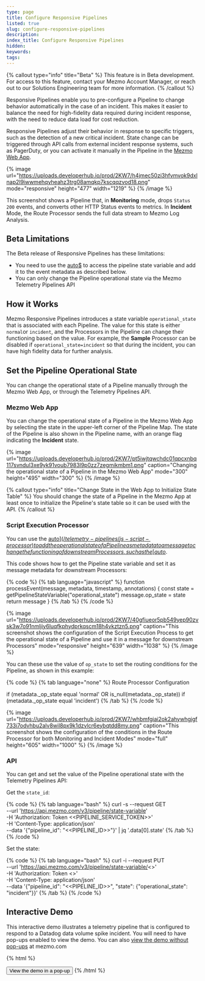 ```yaml
---
type: page
title: Configure Responsive Pipelines
listed: true
slug: configure-responsive-pipelines
description: 
index_title: Configure Responsive Pipelines
hidden: 
keywords: 
tags: 
---
```


{% callout type="info" title="Beta" %}
This feature is in Beta development. For access to this feature, contact your Mezmo Account Manager, or reach out to our Solutions Engineering team for more information.
{% /callout %}

Responsive Pipelines enable you to pre-configure a Pipeline to change behavior automatically in the case of an incident. This makes it easier to balance the need for high-fidelity data required during incident response, with the need to reduce data load for cost reduction.

Responsive Pipelines adjust their behavior in response to specific triggers, such as the detection of a new critical incident. State change can be triggered through API calls from external incident response systems, such as PagerDuty, or you can activate it manually in the Pipeline in the [Mezmo Web App](app.mezmo.com). 

{% image url="https://uploads.developerhub.io/prod/2KW7/h4jmec50zi3hfvmvok9dxlnap2l9iwwmehqyheahz3trg08amqkp7kscqqzvod18.png" mode="responsive" height="477" width="1219" %}
{% /image %}

This screenshot shows a Pipeline that, in **Monitoring** mode, drops `Status 200` events, and converts other HTTP Status events to metrics. In **Incident** Mode, the Route Processor sends the full data stream to Mezmo Log Analysis. 

## Beta Limitations

The Beta release of Responsive Pipelines has these limitations:

- You need to use the  [auto$](/telemetry-pipelines/js-script-processor) to access the pipeline state variable and add it to the event metadata as described below.
- You can only change the Pipeline operational state via the Mezmo Telemetry Pipelines API

## How it Works

Mezmo Responsive Pipelines introduces a state variable `operational_state` that is associated with each Pipeline. The value for this state is either `normal`or `incident`, and the Processors in the Pipeline can change their functioning based on the value. For example, the **Sample** Processor can be disabled if `operational_state=incident` so that during the incident, you can have high fidelity data for further analysis. 

## Set the Pipeline Operational State

You can change  the operational state of a Pipeline manually through the Mezmo Web App,  or through the Telemetry Pipelines API. 

### Mezmo Web App

You can change the operational state of a Pipeline in the Mezmo Web App by selecting the state in the upper-left corner of the Pipeline Map. The state of the Pipeline is also shown in the Pipeline name, with an orange flag indicating the **Incident** state. 

{% image url="https://uploads.developerhub.io/prod/2KW7/pt5iwjtqwchdc01qpcxnbq117svndul3xe9yk91voub7983l9p0zz7zegmikmbm1.png" caption="Changing the operational state of a Pipeline in the Mezmo Web App" mode="300" height="495" width="300" %}
{% /image %}

{% callout type="info" title="Change State in the Web App to Initialize State Table" %}
You should change the state of a Pipeline in the Mezmo App at least once to initialize the Pipeline's state table so it can be used  with the API.
{% /callout %}

### Script Execution Processor

You can use the [auto$](/telemetry-pipelines/js-script-processor)  to add the operational state of a Pipeline as metadata to a message  to change the functioning of downstream Processors, such as the [auto$](/telemetry-pipelines/route-processor).

This code shows how to get the Pipeline state variable and set it as message metadata for downstream Processors:

{% code %}
{% tab language="javascript" %}
function processEvent(message, metadata, timestamp, annotations) {
  const state = getPipelineStateVariable("operational_state")
  message.op_state = state
  return message
}
{% /tab %}
{% /code %}

{% image url="https://uploads.developerhub.io/prod/2KW7/40gfiueor5pb549yep90zvsk3w7o91nmljiy6luqfkphydprkqscm18h4vkztzn5.png" caption="This screenshot shows the configuration  of the Script Execution Process to get the operational state of a Pipeline and use it in a message for downstream Processors" mode="responsive" height="639" width="1038" %}
{% /image %}

You can these use the value of `op_state` to set the routing conditions for the Pipeline, as shown in this example:

{% code %}
{% tab language="none" %}
Route Processor Configuration

<Normal State>
if (metadata._op_state equal 'normal' OR is_null(metadata._op_state))

<Incident State>
if (metadata._op_state equal 'incident')
{% /tab %}
{% /code %}

{% image url="https://uploads.developerhub.io/prod/2KW7/whbmfgiai2ok2ahywhgjgf733i7odvhbu2alv8wil8px9k1dzvlcr6eybqtdd8my.png" caption="This screenshot shows the configuration of the conditions in the Route Processor for both Monitoring and Incident Modes" mode="full" height="605" width="1000" %}
{% /image %}

### API

You can get and set the value of the Pipeline operational state with the Telemetry Pipelines API:

Get the `state_id`:

{% code %}
{% tab language="bash" %}
curl -s --request GET \
  --url 'https://api.mezmo.com/v3/pipeline/state-variable' \
  -H 'Authorization: Token <<PIPELINE_SERVICE_TOKEN>>' \
  -H 'Content-Type: application/json' \
  --data '{"pipeline_id": "<<PIPELINE_ID>>"}' | jq '.data[0].state'
{% /tab %}
{% /code %}

Set the state:

{% code %}
{% tab language="bash" %}
curl -i --request PUT \
  --url 'https://api.mezmo.com/v3/pipeline/state-variable/<<STATEID>>' \
  -H 'Authorization: Token <<PIPELINE SERVICE_TOKEN>>' \
  -H 'Content-Type: application/json' \
  --data '{"pipeline_id": "<<PIPELINE_ID>>", "state": {"operational_state": "incident"}}'
{% /tab %}
{% /code %}

## Interactive Demo

This interactive demo illustrates a telemetry pipeline that is configured to respond to a Datadog data volume spike incident. You will need to have pop-ups enabled to view the demo. You can also [view the demo without pop-ups](https://www.mezmo.com/demos/responsive-pipeline-volume-spike) at mezmo.com

{% html %}
<!-- To open the pop-up on clicking a button, add the following data-navattic attributes to an existing button on your page -->
<button data-navattic-open="https://capture.navattic.com/clzsclm8e000009laaj3zeyyn" data-navattic-title="Responsive Pipeline: Volume Spike Protection">
  View the demo in a pop-up
</button>
{% /html %}